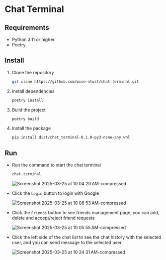 # Chat Terminal

## Requirements

- Python 3.11 or higher
- Poetry

## Install

1. Clone the repository

   ```bash
   git clone https://github.com/wise-ntust/chat-terminal.git
   ```

2. Install dependencies

   ```bash
   poetry install
   ```

3. Build the project

   ```bash
   poetry build
   ```

4. Install the package

   ```bash
   pip install dist/chat_terminal-0.1.0-py3-none-any.whl
   ```

## Run

- Run the command to start the chat terminal

  ```bash
  chat-terminal
  ```

  ![Screenshot 2025-03-25 at 10 04 20 AM-compressed](https://github.com/user-attachments/assets/be4ecad3-94a4-49d5-bc8a-bf58ba8ff40c)

- Click the `Login` button to login with Google

  ![Screenshot 2025-03-25 at 10 08 53 AM-compressed](https://github.com/user-attachments/assets/b81d2afb-5179-4431-82ff-15821ce92ea4)

- Click the `Friends` button to see friends management page, you can add, delete and accept/reject friend requests

  ![Screenshot 2025-03-25 at 10 05 55 AM-compressed](https://github.com/user-attachments/assets/2d5d31da-ea56-4737-9aca-5cca0a716591)

- Click the left side of the chat list to see the chat history with the selected user, and you can send message to the selected user

  ![Screenshot 2025-03-25 at 10 24 31 AM-compressed](https://github.com/user-attachments/assets/4697e5cc-f679-4df1-8426-8c1460800c98)
